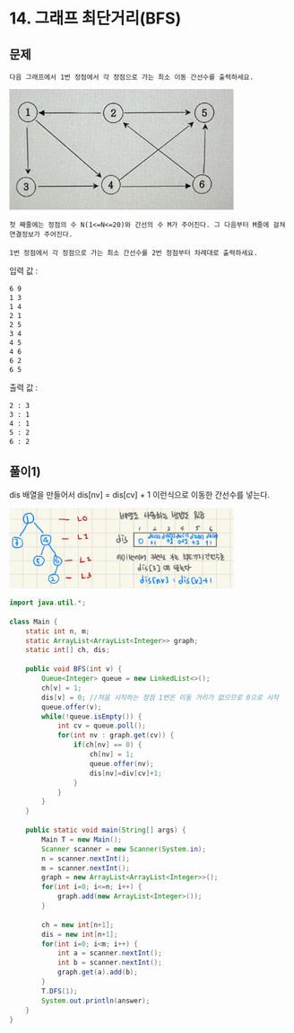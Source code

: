 # 14. 그래프 최단거리(BFS)
## 문제
```
다음 그래프에서 1번 정점에서 각 정점으로 가는 최소 이동 간선수를 출력하세요.
```

<img src="/algorithm/inflearn_java_풀이/img/그래프최단거리.jpeg" width="400px">

```
첫 째줄에는 정점의 수 N(1<=N<=20)와 간선의 수 M가 주어진다. 그 다음부터 M줄에 걸쳐 연결정보가 주어진다.

1번 정점에서 각 정점으로 가는 최소 간선수를 2번 정점부터 차례대로 출력하세요.
```

입력 값 :
```
6 9
1 3
1 4
2 1
2 5
3 4
4 5
4 6
6 2
6 5
```

출력 값 :
```
2 : 3
3 : 1
4 : 1
5 : 2
6 : 2
```

## 풀이1) 
dis 배열을 만들어서 dis[nv] = dis[cv] + 1 이런식으로 이동한 간선수를 넣는다.

<img src="/algorithm/inflearn_java_풀이/img/그래프최단거리풀이.jpeg" width="400px">

```java
import java.util.*;

class Main {
    static int n, m;
    static ArrayList<ArrayList<Integer>> graph;
    static int[] ch, dis;
    
    public void BFS(int v) {
        Queue<Integer> queue = new LinkedList<>();
        ch[v] = 1;
        dis[v] = 0; //처음 시작하는 정점 1번은 이동 거리가 없으므로 0으로 시작
        queue.offer(v);
        while(!queue.isEmpty()) {
            int cv = queue.poll();
            for(int nv : graph.get(cv)) {
                if(ch[nv] == 0) {
                    ch[nv] = 1;
                    queue.offer(nv);
                    dis[nv]=div[cv]+1;
                }
            }
        }
    }

	public static void main(String[] args) {
		Main T = new Main();
		Scanner scanner = new Scanner(System.in);
		n = scanner.nextInt();
		m = scanner.nextInt();
		graph = new ArrayList<ArrayList<Integer>>();
		for(int i=0; i<=n; i++) {
		    graph.add(new ArrayList<Integer>());
		}
		
		ch = new int[n+1];
		dis = new int[n+1];
		for(int i=0; i<m; i++) {
		    int a = scanner.nextInt();
		    int b = scanner.nextInt();
		    graph.get(a).add(b);
		}
		T.DFS(1);
		System.out.println(answer);
	}
}
```